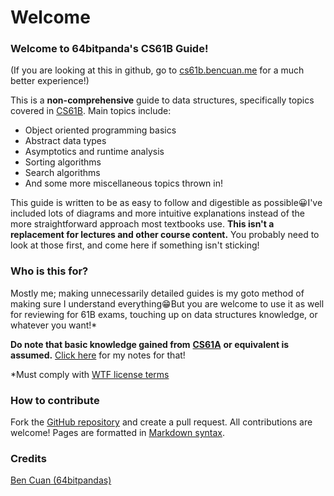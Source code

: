 # Welcome

### Welcome to 64bitpanda's CS61B Guide!

\(If you are looking at this in github, go to [cs61b.bencuan.me](https://cs61b.bencuan.me) for a much better experience!\)

This is a **non-comprehensive** guide to data structures, specifically topics covered in [CS61B](https://inst.eecs.berkeley.edu/~cs61b). Main topics include:

* Object oriented programming basics
* Abstract data types
* Asymptotics and runtime analysis
* Sorting algorithms
* Search algorithms
* And some more miscellaneous topics thrown in!

This guide is written to be as easy to follow and digestible as possible😀I've included lots of diagrams and more intuitive explanations instead of the more straightforward approach most textbooks use. **This isn't a replacement for lectures and other course content.** You probably need to look at those first, and come here if something isn't sticking!

### Who is this for?

Mostly me; making unnecessarily detailed guides is my goto method of making sure I understand everything😁But you are welcome to use it as well for reviewing for 61B exams, touching up on data structures knowledge, or whatever you want!\*

**Do note that basic knowledge gained from** [**CS61A**](https://cs61a.org/) **or equivalent is assumed.** [Click here](https://64bitpandas.github.io/cs61a) for my notes for that!

\*Must comply with [WTF license terms](https://github.com/64bitpandas/cs61b-notes/blob/master/LICENSE.md)

### How to contribute

Fork the [GitHub repository](https://github.com/64bitpandas/cs61b-notes) and create a pull request. All contributions are welcome! Pages are formatted in [Markdown syntax](https://developer.lightbend.com/docs/paradox/current/directives/includes.html).

### Credits

[Ben Cuan \(64bitpandas\)](https://github.com/64bitpandas)

